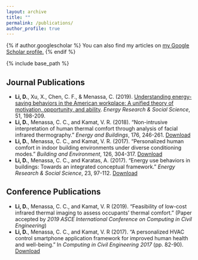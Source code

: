 ```yaml
---
layout: archive
title: ""
permalink: /publications/
author_profile: true
---
```


{% if author.googlescholar %} 
You can also find my articles on <u><a href="{{author.googlescholar}}">my Google Scholar profile</a>.</u>
{% endif %} 

{% include base_path %}

Journal Publications
------
* **Li, D.**, Xu, X., Chen, C. F., & Menassa, C. (2019). [Understanding energy-saving behaviors in the American workplace: A unified theory of motivation, opportunity, and ability](https://www.sciencedirect.com/science/article/pii/S2214629618306297). *Energy Research & Social Science*, 51, 198-209.
* **Li, D.**, Menassa, C. C., and Kamat, V. R. (2018). “Non-intrusive interpretation of human thermal comfort through analysis of facial infrared thermography.” *Energy and Buildings*, 176, 246-261. [Download](https://www.sciencedirect.com/science/article/pii/S0378778818309629)
* **Li, D.**, Menassa, C. C., and Kamat, V. R. (2017). “Personalized human comfort in indoor building environments under diverse conditioning modes.” *Building and Environment*, 126, 304-317. [Download](https://www.sciencedirect.com/science/article/pii/S0360132317304535)
* **Li, D.**, Menassa, C. C., and Karatas, A. (2017). “Energy use behaviors in buildings: Towards an integrated conceptual framework.” *Energy Research & Social Science*, 23, 97-112. [Download](https://www.sciencedirect.com/science/article/pii/S2214629616302869)




Conference Publications
------
* **Li, D.**, Menassa, C. C., and Kamat, V. R (2019). “Feasibility of low-cost infrared thermal imaging to assess occupants’ thermal comfort.” (Paper accepted by *2019 ASCE International Conference on Computing in Civil Engineering*)
* **Li, D.**, Menassa, C. C., and Kamat, V. R (2017). “A personalized HVAC control smartphone application framework for improved human health and well-being.” In *Computing in Civil Engineering 2017* (pp. 82-90). [Download](https://ascelibrary.org/doi/abs/10.1061/9780784480830.011)
